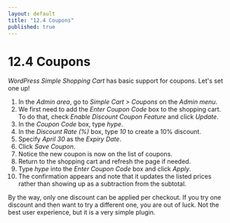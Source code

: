 ```yaml
---
layout: default
title: "12.4 Coupons"
published: true
---
```


# 12.4 Coupons

_WordPress Simple Shopping Cart_ has basic support for coupons. Let's set one up!

1. In the _Admin area_, go to _Simple Cart > Coupons_ on the _Admin menu_.
2. We first need to add the _Enter Coupon Code_ box to the shopping cart. To do that, check _Enable Discount Coupon Feature_ and click _Update_.
3. In the _Coupon Code_ box, type _hype_.
4. In the _Discount Rate (%)_ box, type _10_ to create a 10% discount.
5. Specify _April 30_ as the _Expiry Date_.
6. Click _Save Coupon_.
7. Notice the new coupon is now on the list of coupons.
8. Return to the shopping cart and refresh the page if needed.
9. Type _hype_ into the _Enter Coupon Code_ box and click _Apply_.
10. The confirmation appears and note that it updates the listed prices rather than showing up as a subtraction from the subtotal.

By the way, only one discount can be applied per checkout. If you try one discount and then want to try a different one, you are out of luck. Not the best user experience, but it is a very simple plugin.
